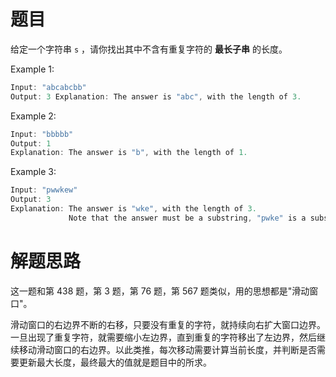 # 题目  

给定一个字符串 `s` ，请你找出其中不含有重复字符的 **最长子串** 的长度。
  
Example 1:  
  
```c  
Input: "abcabcbb"  
Output: 3 Explanation: The answer is "abc", with the length of 3. 
```  
  
Example 2:  
  
```c
Input: "bbbbb"  
Output: 1  
Explanation: The answer is "b", with the length of 1.  
```  
  
Example 3:  
  
```c  
Input: "pwwkew"  
Output: 3  
Explanation: The answer is "wke", with the length of 3.   
             Note that the answer must be a substring, "pwke" is a subsequence and not a substring.  
```  
  
  
# 解题思路  
  
这一题和第 438 题，第 3 题，第 76 题，第 567 题类似，用的思想都是"滑动窗口"。  
  
滑动窗口的右边界不断的右移，只要没有重复的字符，就持续向右扩大窗口边界。一旦出现了重复字符，就需要缩小左边界，直到重复的字符移出了左边界，然后继续移动滑动窗口的右边界。以此类推，每次移动需要计算当前长度，并判断是否需要更新最大长度，最终最大的值就是题目中的所求。


